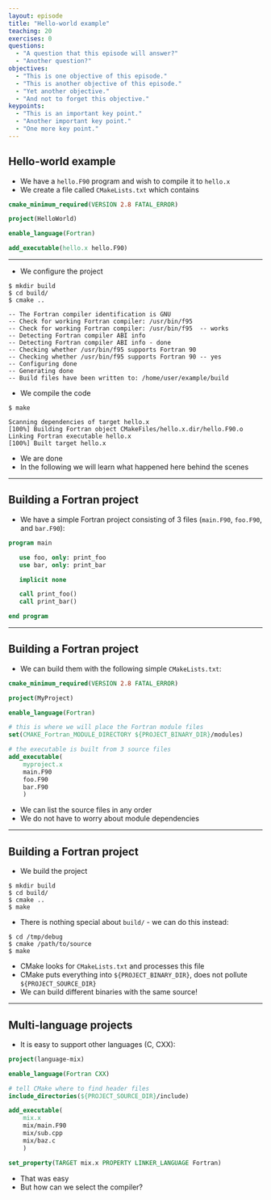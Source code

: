 ```yaml
---
layout: episode
title: "Hello-world example"
teaching: 20
exercises: 0
questions:
  - "A question that this episode will answer?"
  - "Another question?"
objectives:
  - "This is one objective of this episode."
  - "This is another objective of this episode."
  - "Yet another objective."
  - "And not to forget this objective."
keypoints:
  - "This is an important key point."
  - "Another important key point."
  - "One more key point."
---
```


## Hello-world example

- We have a `hello.F90` program and wish to compile it to `hello.x`
- We create a file called `CMakeLists.txt` which contains

```cmake
cmake_minimum_required(VERSION 2.8 FATAL_ERROR)

project(HelloWorld)

enable_language(Fortran)

add_executable(hello.x hello.F90)
```

---

- We configure the project

```shell
$ mkdir build
$ cd build/
$ cmake ..

-- The Fortran compiler identification is GNU
-- Check for working Fortran compiler: /usr/bin/f95
-- Check for working Fortran compiler: /usr/bin/f95  -- works
-- Detecting Fortran compiler ABI info
-- Detecting Fortran compiler ABI info - done
-- Checking whether /usr/bin/f95 supports Fortran 90
-- Checking whether /usr/bin/f95 supports Fortran 90 -- yes
-- Configuring done
-- Generating done
-- Build files have been written to: /home/user/example/build
```

- We compile the code

```shell
$ make

Scanning dependencies of target hello.x
[100%] Building Fortran object CMakeFiles/hello.x.dir/hello.F90.o
Linking Fortran executable hello.x
[100%] Built target hello.x
```

- We are done
- In the following we will learn what happened here behind the scenes

---

## Building a Fortran project

- We have a simple Fortran project consisting of 3 files (`main.F90`, `foo.F90`, and `bar.F90`):

```fortran
program main

   use foo, only: print_foo
   use bar, only: print_bar

   implicit none

   call print_foo()
   call print_bar()

end program
```

---

## Building a Fortran project

- We can build them with the following simple `CMakeLists.txt`:

```cmake
cmake_minimum_required(VERSION 2.8 FATAL_ERROR)

project(MyProject)

enable_language(Fortran)

# this is where we will place the Fortran module files
set(CMAKE_Fortran_MODULE_DIRECTORY ${PROJECT_BINARY_DIR}/modules)

# the executable is built from 3 source files
add_executable(
    myproject.x
    main.F90
    foo.F90
    bar.F90
    )
```

- We can list the source files in any order
- We do not have to worry about module dependencies

---

## Building a Fortran project

- We build the project

```shell
$ mkdir build
$ cd build/
$ cmake ..
$ make
```

- There is nothing special about `build/` - we can do this instead:

```shell
$ cd /tmp/debug
$ cmake /path/to/source
$ make
```

- CMake looks for `CMakeLists.txt` and processes this file
- CMake puts everything into `${PROJECT_BINARY_DIR}`, does not pollute `${PROJECT_SOURCE_DIR}`
- We can build different binaries with the same source!

---

## Multi-language projects

- It is easy to support other languages (C, CXX):

```cmake
project(language-mix)

enable_language(Fortran CXX)

# tell CMake where to find header files
include_directories(${PROJECT_SOURCE_DIR}/include)

add_executable(
    mix.x
    mix/main.F90
    mix/sub.cpp
    mix/baz.c
    )

set_property(TARGET mix.x PROPERTY LINKER_LANGUAGE Fortran)
```

- That was easy
- But how can we select the compiler?
